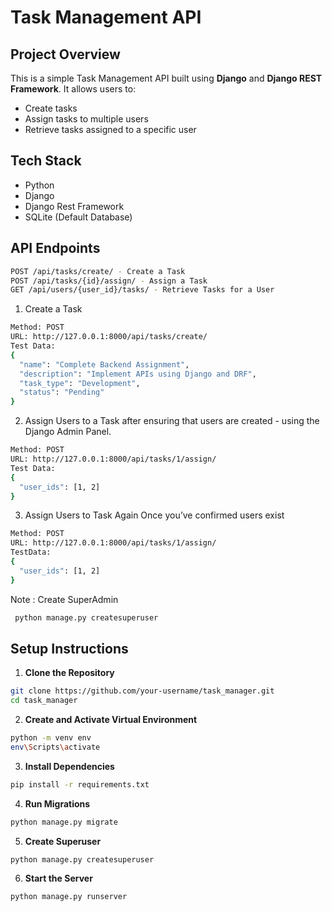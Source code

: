 # Task Management API

## Project Overview
This is a simple Task Management API built using **Django** and **Django REST Framework**. It allows users to:
- Create tasks
- Assign tasks to multiple users
- Retrieve tasks assigned to a specific user

## Tech Stack
- Python
- Django
- Django Rest Framework
- SQLite (Default Database)


## API Endpoints
```bash
POST /api/tasks/create/ - Create a Task
POST /api/tasks/{id}/assign/ - Assign a Task
GET /api/users/{user_id}/tasks/ - Retrieve Tasks for a User
```


1. Create a Task
```bash
Method: POST
URL: http://127.0.0.1:8000/api/tasks/create/
Test Data:
{
  "name": "Complete Backend Assignment",
  "description": "Implement APIs using Django and DRF",
  "task_type": "Development",
  "status": "Pending"
}
```

2. Assign Users to a Task
after ensuring that users are created - using the Django Admin Panel.
```bash
Method: POST
URL: http://127.0.0.1:8000/api/tasks/1/assign/
Test Data:
{
  "user_ids": [1, 2]
}
```

3. Assign Users to Task Again
Once you’ve confirmed users exist
```bash
Method: POST
URL: http://127.0.0.1:8000/api/tasks/1/assign/
TestData:
{
  "user_ids": [1, 2]
}
```

Note : Create SuperAdmin
```bash
 python manage.py createsuperuser  
```

## Setup Instructions

1. **Clone the Repository**
```bash
git clone https://github.com/your-username/task_manager.git
cd task_manager
```

2. **Create and Activate Virtual Environment**

```bash
python -m venv env
env\Scripts\activate
```

3. **Install Dependencies**
```bash
pip install -r requirements.txt
```

4. **Run Migrations**
```bash
python manage.py migrate
```

5. **Create Superuser**
```bash
python manage.py createsuperuser
```

6. **Start the Server**
```bash
python manage.py runserver
```